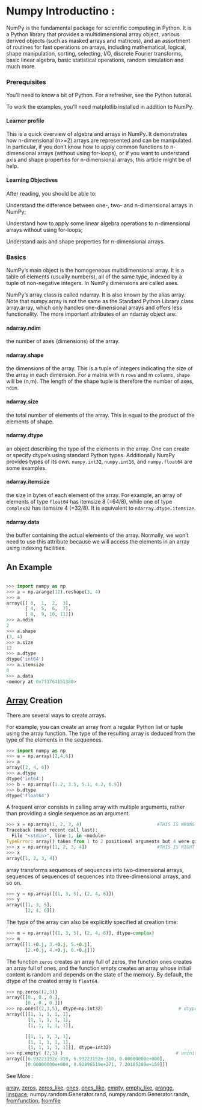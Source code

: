 # Numpy Introductino :
NumPy is the fundamental package for scientific computing in Python.
It is a Python library that provides a multidimensional array object, various derived objects (such as masked arrays and matrices),
and an assortment of routines for fast operations on arrays, including mathematical, logical, shape manipulation, sorting, selecting, 
I/O, discrete Fourier transforms, basic linear algebra, basic statistical operations, random simulation and much more.
### Prerequisites
You’ll need to know a bit of Python. For a refresher, see the Python tutorial.

To work the examples, you’ll need matplotlib installed in addition to NumPy.

#### Learner profile

This is a quick overview of algebra and arrays in NumPy. 
It demonstrates how n-dimensional (n>=2) arrays are represented and can be manipulated.
In particular, if you don’t know how to apply common functions to n-dimensional arrays (without using for-loops),
or if you want to understand axis and shape properties for n-dimensional arrays, this article might be of help.

#### Learning Objectives

After reading, you should be able to:

Understand the difference between one-, two- and n-dimensional arrays in NumPy;

Understand how to apply some linear algebra operations to n-dimensional arrays without using for-loops;

Understand axis and shape properties for n-dimensional arrays.

### Basics 
NumPy’s main object is the homogeneous multidimensional array. 
It is a table of elements (usually numbers), all of the same type, indexed by a tuple of non-negative integers. 
In NumPy dimensions are called axes.

NumPy’s array class is called ndarray. It is also known by the alias array.
Note that numpy.array is not the same as the Standard Python Library class array.array, which only handles one-dimensional arrays and offers less functionality. 
The more important attributes of an ndarray object are:

#### ndarray.ndim

the number of axes (dimensions) of the array.

#### ndarray.shape

the dimensions of the array. 
This is a tuple of integers indicating the size of the array in each dimension. 
For a matrix with n ``rows`` and m ``columns``, ``shape`` will be (n,m). The length of the shape tuple is therefore the number of axes, ``ndim``.

#### ndarray.size

the total number of elements of the array. This is equal to the product of the elements of shape.

#### ndarray.dtype

an object describing the type of the elements in the array. 
One can create or specify dtype’s using standard Python types.
Additionally NumPy provides types of its own. ``numpy.int32``, ``numpy.int16``, and ``numpy.float64`` are some examples.

#### ndarray.itemsize

the size in bytes of each element of the array. 
For example, an array of elements of type ``float64`` has itemsize 8 (=64/8), while one of type ``complex32`` has itemsize 4 (=32/8). 
It is equivalent to ``ndarray.dtype.itemsize``.

#### ndarray.data
the buffer containing the actual elements of the array.
Normally, we won’t need to use this attribute because we will access the elements in an array using indexing facilities.

## An Example

```python

>>> import numpy as np
>>> a = np.arange(12).reshape(3, 4)
>>> a
array([[ 0,  1,  2,  3],
       [ 4,  5,  6,  7],
       [ 8,  9, 10, 11]])
>>> a.ndim
2
>>> a.shape
(3, 4)
>>> a.size
12
>>> a.dtype
dtype('int64')
>>> a.itemsize
8
>>> a.data
<memory at 0x7f1764151380> 

```
## [Array](http://scipy-lectures.org/intro/numpy/array_object.html) Creation
There are several ways to create arrays.

For example, you can create an array from a regular Python list or tuple using the array function. 
The type of the resulting array is deduced from the type of the elements in the sequences.
```python
>>> import numpy as np
>>> a = np.array([2,4,6])
>>> a
array([2, 4, 6])
>>> a.dtype
dtype('int64')
>>> b = np.array([1.2, 3.5, 5.1, 4.2, 6.9])
>>> b.dtype
dtype('float64')
```
A frequent error consists in calling array with multiple arguments, rather than providing a single sequence as an argument.
```python
>>> x = np.array(1, 2, 3, 4)                            #THIS IS WRONG
Traceback (most recent call last):
  File "<stdin>", line 1, in <module>
TypeError: array() takes from 1 to 2 positional arguments but 4 were given
>>> x = np.array([1, 2, 3, 4])                          #THIS IS RIGHT
>>> x
array([1, 2, 3, 4])
```
array transforms sequences of sequences into two-dimensional arrays, sequences of sequences of sequences into three-dimensional arrays, and so on.
```python
>>> y = np.array([(1, 3, 5), (2, 4, 6)])
>>> y
array([[1, 3, 5],
       [2, 4, 6]])
```
The type of the array can also be explicitly specified at creation time:
```python
>>> m = np.array([(1, 3, 5), (2, 4, 6)], dtype=complex)
>>> m
array([[1.+0.j, 3.+0.j, 5.+0.j],
       [2.+0.j, 4.+0.j, 6.+0.j]])
```
The function ```zeros``` creates an array full of zeros, the function ones creates an array full of ones, and the function empty creates an array whose initial content is random and depends on the state of the memory. By default, the dtype of the created array is ```float64```.
```python
>>> np.zeros((2,3))
array([[0., 0., 0.],
       [0., 0., 0.]])
>>> np.ones((2,3,5), dtype=np.int32)                            # dtype can also be specified
array([[[1, 1, 1, 1, 1],
        [1, 1, 1, 1, 1],
        [1, 1, 1, 1, 1]],

       [[1, 1, 1, 1, 1],
        [1, 1, 1, 1, 1],
        [1, 1, 1, 1, 1]]], dtype=int32)
>>> np.empty( (2,3) )                                          # uninitialized
array([[6.93223152e-310, 6.93223152e-310, 0.00000000e+000],
       [0.00000000e+000, 8.92896519e+271, 7.20185289e+159]])

```
See More :

[array](https://numpy.org/doc/stable/reference/generated/numpy.array.html#numpy.array), 
[zeros](https://numpy.org/doc/stable/reference/generated/numpy.zeros.html#numpy.zeros), 
[zeros_like](https://numpy.org/doc/stable/reference/generated/numpy.zeros_like.html#numpy.zeros_like), 
[ones](https://numpy.org/doc/stable/reference/generated/numpy.ones.html#numpy.ones), 
[ones_like](https://numpy.org/doc/stable/reference/generated/numpy.ones_like.html#numpy.ones_like), 
[empty](https://numpy.org/doc/stable/reference/generated/numpy.empty.html#numpy.empty), 
[empty_like](https://numpy.org/doc/stable/reference/generated/numpy.empty_like.html#numpy.empty_like), 
[arange](https://numpy.org/doc/stable/reference/generated/numpy.arange.html#numpy.arange), 
[linspace](https://numpy.org/doc/stable/reference/generated/numpy.linspace.html#numpy.linspace), 
numpy.random.Generator.rand, numpy.random.Generator.randn, 
[fromfunction](https://numpy.org/doc/stable/reference/generated/numpy.fromfunction.html#numpy.fromfunction), 
[fromfile](https://numpy.org/doc/stable/reference/generated/numpy.fromfile.html#numpy.fromfile)


